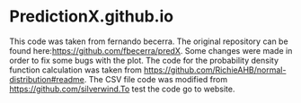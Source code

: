 # PredictionX.github.io
This code was taken from fernando becerra. The original repository can be found here:https://github.com/fbecerra/predX. Some changes were made in order to fix some bugs with the plot. The code for the probability density function calculation was taken from https://github.com/RichieAHB/normal-distribution#readme. The CSV file code was modified from https://github.com/silverwind.To test the code go to website.
